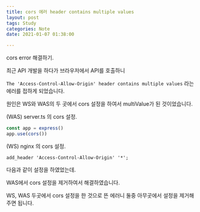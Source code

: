 ```yaml
---
title: cors 에러 header contains multiple values
layout: post
tags: Study
categories: Note
date: 2021-01-07 01:38:00 

--- 
```


cors error 해결하기.

최근 API 개발을 하다가 브라우저에서 API를 호출하니 

`The 'Access-Control-Allow-Origin' header contains multiple values` 라는 에러를 접하게 되었습니다.

원인은 WS와 WAS의 두 곳에서 cors 설정을 하여서 multiValue가 된 것이었습니다.


(WAS) server.ts 의 cors 설정.
``` ts
const app = express()
app.use(cors())
```

(WS) nginx 의 cors 설정.
``` nginx
add_header 'Access-Control-Allow-Origin' '*';
```

다음과 같이 설정을 하였었는데.

WAS에서 cors 설정을 제거하여서 해결하였습니다.

WS, WAS 두곳에서 cors 설정을 한 것으로 뜬 에러니 둘중 아무곳에서 설정을 제거해주면 됩니다.